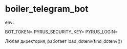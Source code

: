 # boiler_telegram_bot


env:

BOT_TOKEN= 
PYRUS_SECURITY_KEY=
PYRUS_LOGIN=

Любая директория, работает load_dotenv(find_dotenv())